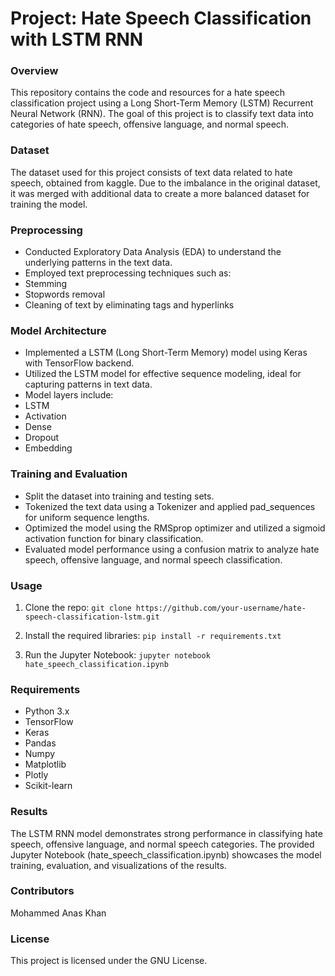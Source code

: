 # Project: Hate Speech Classification with LSTM RNN

### Overview
This repository contains the code and resources for a hate speech classification project using a Long Short-Term Memory (LSTM) Recurrent Neural Network (RNN). The goal of this project is to classify text data into categories of hate speech, offensive language, and normal speech.

### Dataset
The dataset used for this project consists of text data related to hate speech, obtained from kaggle. Due to the imbalance in the original dataset, it was merged with additional data to create a more balanced dataset for training the model.

### Preprocessing
- Conducted Exploratory Data Analysis (EDA) to understand the underlying patterns in the text data.
- Employed text preprocessing techniques such as:
- Stemming
- Stopwords removal
- Cleaning of text by eliminating tags and hyperlinks

### Model Architecture
- Implemented a LSTM (Long Short-Term Memory) model using Keras with TensorFlow backend.
- Utilized the LSTM model for effective sequence modeling, ideal for capturing patterns in text data.
- Model layers include:
- LSTM
- Activation
- Dense
- Dropout
- Embedding
  
### Training and Evaluation
- Split the dataset into training and testing sets.
- Tokenized the text data using a Tokenizer and applied pad_sequences for uniform sequence lengths.
- Optimized the model using the RMSprop optimizer and utilized a sigmoid activation function for binary classification.
- Evaluated model performance using a confusion matrix to analyze hate speech, offensive language, and normal speech classification.

### Usage
1) Clone the repo:
`git clone https://github.com/your-username/hate-speech-classification-lstm.git`

2) Install the required libraries:
`pip install -r requirements.txt`

3) Run the Jupyter Notebook:
`jupyter notebook hate_speech_classification.ipynb`

### Requirements
- Python 3.x
- TensorFlow
- Keras
- Pandas
- Numpy
- Matplotlib
- Plotly
- Scikit-learn

### Results
The LSTM RNN model demonstrates strong performance in classifying hate speech, offensive language, and normal speech categories. The provided Jupyter Notebook (hate_speech_classification.ipynb) showcases the model training, evaluation, and visualizations of the results.

### Contributors
Mohammed Anas Khan 

### License
This project is licensed under the GNU License.


